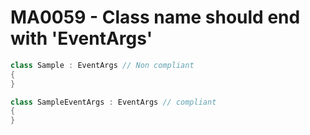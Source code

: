 # MA0059 - Class name should end with 'EventArgs'

````csharp
class Sample : EventArgs // Non compliant
{
}
````

````csharp
class SampleEventArgs : EventArgs // compliant
{
}
````
